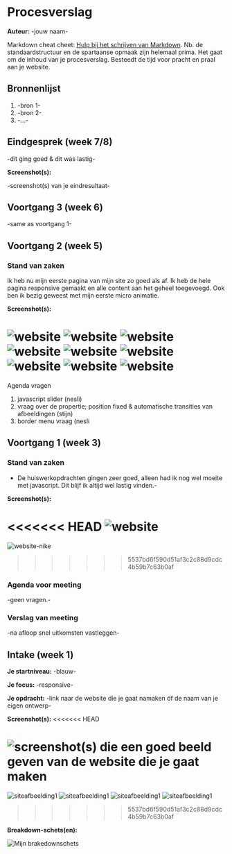 # Procesverslag
**Auteur:** -jouw naam-

Markdown cheat cheet: [Hulp bij het schrijven van Markdown](https://github.com/adam-p/markdown-here/wiki/Markdown-Cheatsheet). Nb. de standaardstructuur en de spartaanse opmaak zijn helemaal prima. Het gaat om de inhoud van je procesverslag. Besteedt de tijd voor pracht en praal aan je website.



## Bronnenlijst
1. -bron 1-
2. -bron 2-
3. -...-



## Eindgesprek (week 7/8)

-dit ging goed & dit was lastig-

**Screenshot(s):**

-screenshot(s) van je eindresultaat-



## Voortgang 3 (week 6)

-same as voortgang 1-



## Voortgang 2 (week 5)

### Stand van zaken

Ik heb nu mijn eerste pagina van mijn site zo goed als af. Ik heb de hele pagina responsive gemaakt en alle content aan het geheel toegevoegd.
Ook ben ik bezig geweest met mijn eerste micro animatie.

**Screenshot(s):**

![website](afbeeldingenverslag/scherm1.png)
![website](afbeeldingenverslag/scherm2.png)
![website](afbeeldingenverslag/scherm3.png)
![website](afbeeldingenverslag/scherm4.png)
![website](afbeeldingenverslag/scherm5.png)
![website](afbeeldingenverslag/scherm6.png)
![website](afbeeldingenverslag/scherm7.png)
![website](afbeeldingenverslag/scherm8.png)
![website](afbeeldingenverslag/scherm9.png)
=======


Agenda vragen

1. javascript slider (nesli)
2. vraag over de propertie; position fixed & automatische transities van afbeeldingen (stijn)
3. border menu vraag (nesli


## Voortgang 1 (week 3)

### Stand van zaken

- De huiswerkopdrachten gingen zeer goed, alleen had ik nog wel moeite met javascript. Dit blijf ik altijd wel lastig vinden.-

**Screenshot(s):**

<<<<<<< HEAD
![website](images/website.png)
=======
![website-nike](images/website.png)
>>>>>>> 5537bd6f590d51af3c2c88d9cdc4b59b7c63b0af

### Agenda voor meeting

-geen vragen.-

### Verslag van meeting

-na afloop snel uitkomsten vastleggen-


## Intake (week 1)

**Je startniveau:** -blauw-

**Je focus:** -responsive-

**Je opdracht:** -link naar de website die je gaat namaken óf de naam van je eigen ontwerp-

**Screenshot(s):**
<<<<<<< HEAD

![screenshot(s) die een goed beeld geven van de website die je gaat maken](images/dummy-image.svg)
=======
![siteafbeelding1](images/afbeelding1.png)
![siteafbeelding1](images/siteafbeelding2.png)
![siteafbeelding1](images/siteafbeelding3.png)
![siteafbeelding1](images/siteafbeelding4.png)
>>>>>>> 5537bd6f590d51af3c2c88d9cdc4b59b7c63b0af

**Breakdown-schets(en):**

![Mijn brakedownschets](images/breakdownschets.png)
